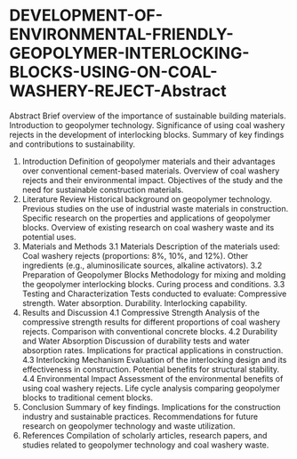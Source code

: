 # DEVELOPMENT-OF-ENVIRONMENTAL-FRIENDLY-GEOPOLYMER-INTERLOCKING-BLOCKS-USING-ON-COAL-WASHERY-REJECT-Abstract
Abstract
Brief overview of the importance of sustainable building materials.
Introduction to geopolymer technology.
Significance of using coal washery rejects in the development of interlocking blocks.
Summary of key findings and contributions to sustainability.
1. Introduction
Definition of geopolymer materials and their advantages over conventional cement-based materials.
Overview of coal washery rejects and their environmental impact.
Objectives of the study and the need for sustainable construction materials.
2. Literature Review
Historical background on geopolymer technology.
Previous studies on the use of industrial waste materials in construction.
Specific research on the properties and applications of geopolymer blocks.
Overview of existing research on coal washery waste and its potential uses.
3. Materials and Methods
3.1 Materials
Description of the materials used:
Coal washery rejects (proportions: 8%, 10%, and 12%).
Other ingredients (e.g., aluminosilicate sources, alkaline activators).
3.2 Preparation of Geopolymer Blocks
Methodology for mixing and molding the geopolymer interlocking blocks.
Curing process and conditions.
3.3 Testing and Characterization
Tests conducted to evaluate:
Compressive strength.
Water absorption.
Durability.
Interlocking capability.
4. Results and Discussion
4.1 Compressive Strength
Analysis of the compressive strength results for different proportions of coal washery rejects.
Comparison with conventional concrete blocks.
4.2 Durability and Water Absorption
Discussion of durability tests and water absorption rates.
Implications for practical applications in construction.
4.3 Interlocking Mechanism
Evaluation of the interlocking design and its effectiveness in construction.
Potential benefits for structural stability.
4.4 Environmental Impact
Assessment of the environmental benefits of using coal washery rejects.
Life cycle analysis comparing geopolymer blocks to traditional cement blocks.
5. Conclusion
Summary of key findings.
Implications for the construction industry and sustainable practices.
Recommendations for future research on geopolymer technology and waste utilization.
6. References
Compilation of scholarly articles, research papers, and studies related to geopolymer technology and coal washery waste.

